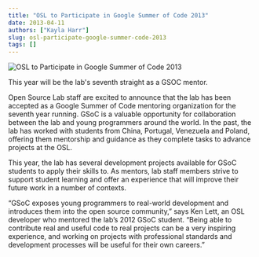 ```yaml
---
title: "OSL to Participate in Google Summer of Code 2013"
date: 2013-04-11
authors: ["Kayla Harr"]
slug: osl-participate-google-summer-code-2013
tags: []
---
```


![OSL to Participate in Google Summer of Code 2013](/images/gsoc-feature.png#blog)

This year will be the lab's seventh straight as a GSOC mentor.

Open Source Lab staff are excited to announce that the lab has been accepted as a Google Summer of Code mentoring
organization for the seventh year running. GSoC is a valuable opportunity for collaboration between the lab and young
programmers around the world. In the past, the lab has worked with students from China, Portugal, Venezuela and Poland,
offering them mentorship and guidance as they complete tasks to advance projects at the OSL.

This year, the lab has several development projects available for GSoC students to apply their skills to. As mentors,
lab staff members strive to support student learning and offer an experience that will improve their future work in a
number of contexts.

“GSoC exposes young programmers to real-world development and introduces them into the open source community,” says Ken
Lett, an OSL developer who mentored the lab’s 2012 GSoC student. “Being able to contribute real and useful code to real
projects can be a very inspiring experience, and working on projects with professional standards and development
processes will be useful for their own careers.”
